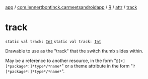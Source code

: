 [app](../../../index.md) / [com.lennertbontinck.carmeetsandroidapp](../../index.md) / [R](../index.md) / [attr](index.md) / [track](./track.md)

# track

`static val track: `[`Int`](https://kotlinlang.org/api/latest/jvm/stdlib/kotlin/-int/index.html)
`static val track: `[`Int`](https://kotlinlang.org/api/latest/jvm/stdlib/kotlin/-int/index.html)

Drawable to use as the "track" that the switch thumb slides within.

May be a reference to another resource, in the form "`@[+][*package*:]*type*/*name*`" or a theme attribute in the form "`?[*package*:]*type*/*name*`".

